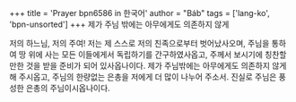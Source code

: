 +++
title = 'Prayer bpn6586 in 한국어'
author = "Báb"
tags = ['lang-ko', 'bpn-unsorted']
+++
제가 주님 밖에는 아무에게도 의존하지 않게

저의 하느님, 저의 주여! 저는 제 스스로 저의 친족으로부터 벗어났사오며, 주님을 통하여 땅 위에 사는 모든 이들에게서 독립하기를 간구하였사옵고, 주께서 보시기에 칭찬할 만한 것을 받을 준비가 되어 있사옵나이다. 제가 주님밖에는 아무에게도 의존하지 않게 해 주시옵고, 주님의 한량없는 은총을 저에게 더 많이 나누어 주소서. 진실로 주님은 풍성한 은총의 주님이시옵나이다.
